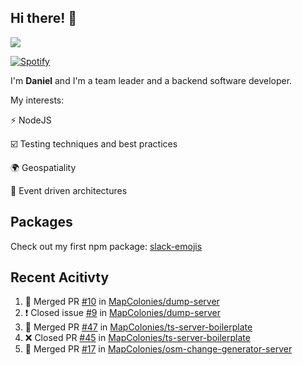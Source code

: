 ## Hi there! 👋

<p>
  <img src="https://github-readme-stats.vercel.app/api?username=syncush&theme=tokyonight">
</p>

[![Spotify](https://novatorem-rust.vercel.app/api/spotify)](https://open.spotify.com/user/syncush)

I'm **Daniel** and I'm a team leader and a backend software developer.

My interests:

⚡ NodeJS

☑️ Testing techniques and best practices

🌍 Geospatiality

🧠 Event driven architectures

## Packages
Check out my first npm package: [slack-emojis](https://www.npmjs.com/package/slack-emojis)

## Recent Acitivty
<!--START_SECTION:activity-->
1. 🎉 Merged PR [#10](https://github.com/MapColonies/dump-server/pull/10) in [MapColonies/dump-server](https://github.com/MapColonies/dump-server)
2. ❗️ Closed issue [#9](https://github.com/MapColonies/dump-server/issues/9) in [MapColonies/dump-server](https://github.com/MapColonies/dump-server)
3. 🎉 Merged PR [#47](https://github.com/MapColonies/ts-server-boilerplate/pull/47) in [MapColonies/ts-server-boilerplate](https://github.com/MapColonies/ts-server-boilerplate)
4. ❌ Closed PR [#45](https://github.com/MapColonies/ts-server-boilerplate/pull/45) in [MapColonies/ts-server-boilerplate](https://github.com/MapColonies/ts-server-boilerplate)
5. 🎉 Merged PR [#17](https://github.com/MapColonies/osm-change-generator-server/pull/17) in [MapColonies/osm-change-generator-server](https://github.com/MapColonies/osm-change-generator-server)
<!--END_SECTION:activity-->
